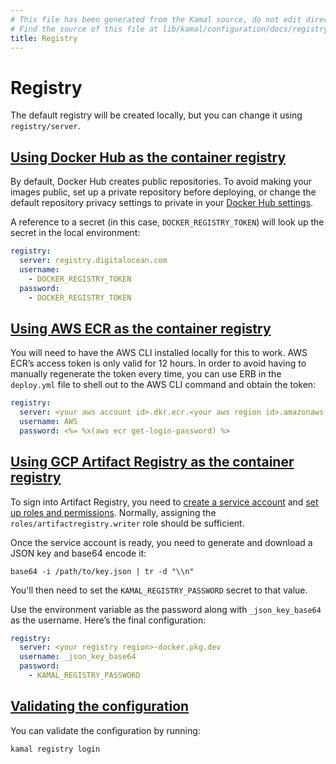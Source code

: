 ```yaml
---
# This file has been generated from the Kamal source, do not edit directly.
# Find the source of this file at lib/kamal/configuration/docs/registry.yml in the Kamal repository.
title: Registry
---
```


# Registry

The default registry will be created locally, but you can change it using `registry/server`.

## [Using Docker Hub as the container registry](#using-docker-hub-as-the-container-registry)

By default, Docker Hub creates public repositories. To avoid making your images public,
set up a private repository before deploying, or change the default repository privacy
settings to private in your [Docker Hub settings](https://hub.docker.com/repository-settings/default-privacy).

A reference to a secret (in this case, `DOCKER_REGISTRY_TOKEN`) will look up the secret
in the local environment:

```yaml
registry:
  server: registry.digitalocean.com
  username:
    - DOCKER_REGISTRY_TOKEN
  password:
    - DOCKER_REGISTRY_TOKEN
```

## [Using AWS ECR as the container registry](#using-aws-ecr-as-the-container-registry)

You will need to have the AWS CLI installed locally for this to work.
AWS ECR’s access token is only valid for 12 hours. In order to avoid having to manually regenerate the token every time, you can use ERB in the `deploy.yml` file to shell out to the AWS CLI command and obtain the token:

```yaml
registry:
  server: <your aws account id>.dkr.ecr.<your aws region id>.amazonaws.com
  username: AWS
  password: <%= %x(aws ecr get-login-password) %>
```

## [Using GCP Artifact Registry as the container registry](#using-gcp-artifact-registry-as-the-container-registry)

To sign into Artifact Registry, you need to
[create a service account](https://cloud.google.com/iam/docs/service-accounts-create#creating)
and [set up roles and permissions](https://cloud.google.com/artifact-registry/docs/access-control#permissions).
Normally, assigning the `roles/artifactregistry.writer` role should be sufficient.

Once the service account is ready, you need to generate and download a JSON key and base64 encode it:

```shell
base64 -i /path/to/key.json | tr -d "\\n"
```

You'll then need to set the `KAMAL_REGISTRY_PASSWORD` secret to that value.

Use the environment variable as the password along with `_json_key_base64` as the username.
Here’s the final configuration:

```yaml
registry:
  server: <your registry region>-docker.pkg.dev
  username: _json_key_base64
  password:
    - KAMAL_REGISTRY_PASSWORD
```

## [Validating the configuration](#validating-the-configuration)

You can validate the configuration by running:

```shell
kamal registry login
```
